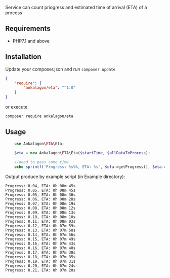 Service can count priogress and estimated time of arrival (ETA) of a process

Requirements
------------

* PHP7.1 and above

Installation
------------

Update your composer.json and run `composer update`

``` json
{
    "require": {
        "ankalagon/eta": "^1.0"
    }
}
```

or execute

``` bash
composer require ankalagon/eta
```

Usage
------------

``` php
    use Ankalagon\ETA\Eta;

    $eta = new Ankalagon\ETA\Eta($startTime, $allDataToProcess);
    
    //need to pass some time
    echo sprintf('Progress: %s%%, ETA: %s', $eta->getProgress(), $eta->getEta()).PHP_EOL;

```

Output produce by example script (in Example directory):

```angular2html
Progress: 0.04, ETA: 0h 08m 45s
Progress: 0.05, ETA: 0h 08m 45s
Progress: 0.05, ETA: 0h 08m 36s
Progress: 0.06, ETA: 0h 08m 28s
Progress: 0.07, ETA: 0h 08m 19s
Progress: 0.08, ETA: 0h 08m 12s
Progress: 0.09, ETA: 0h 08m 13s
Progress: 0.10, ETA: 0h 08m 10s
Progress: 0.11, ETA: 0h 08m 03s
Progress: 0.12, ETA: 0h 07m 59s
Progress: 0.13, ETA: 0h 07m 58s
Progress: 0.14, ETA: 0h 07m 56s
Progress: 0.15, ETA: 0h 07m 49s
Progress: 0.16, ETA: 0h 07m 43s
Progress: 0.16, ETA: 0h 07m 40s
Progress: 0.17, ETA: 0h 07m 38s
Progress: 0.18, ETA: 0h 07m 35s
Progress: 0.19, ETA: 0h 07m 31s
Progress: 0.20, ETA: 0h 07m 24s
Progress: 0.21, ETA: 0h 07m 20s
```
